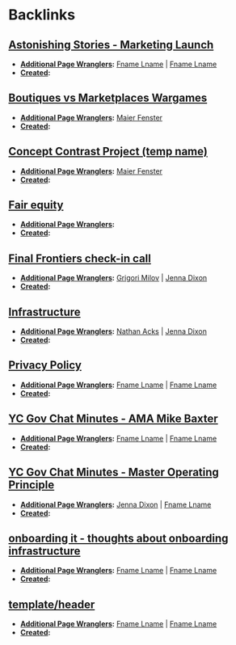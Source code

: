 
# Backlinks
## [Astonishing Stories - Marketing Launch](<Astonishing Stories - Marketing Launch.md>)
- **[Additional Page Wranglers](<Additional Page Wranglers.md>):** [Fname Lname](<Fname Lname.md>) | [Fname Lname](<Fname Lname.md>) 
- **[Created](<Created.md>):**

## [Boutiques vs Marketplaces Wargames](<Boutiques vs Marketplaces Wargames.md>)
- **[Additional Page Wranglers](<Additional Page Wranglers.md>):** [Maier Fenster](<Maier Fenster.md>)
- **[Created](<Created.md>):**

## [Concept Contrast Project (temp name)](<Concept Contrast Project (temp name).md>)
- **[Additional Page Wranglers](<Additional Page Wranglers.md>):** [Maier Fenster](<Maier Fenster.md>)
- **[Created](<Created.md>):**

## [Fair equity  ](<Fair equity  .md>)
- **[Additional Page Wranglers](<Additional Page Wranglers.md>):** [ ](< .md>)
- **[Created](<Created.md>):**

## [Final Frontiers check-in call](<Final Frontiers check-in call.md>)
- **[Additional Page Wranglers](<Additional Page Wranglers.md>):**  [Grigori Milov](<Grigori Milov.md>) | [Jenna Dixon](<Jenna Dixon.md>)
- **[Created](<Created.md>):**

## [Infrastructure](<Infrastructure.md>)
- **[Additional Page Wranglers](<Additional Page Wranglers.md>):** [Nathan Acks](<Nathan Acks.md>) | [Jenna Dixon](<Jenna Dixon.md>)
- **[Created](<Created.md>):**

## [Privacy Policy](<Privacy Policy.md>)
- **[Additional Page Wranglers](<Additional Page Wranglers.md>):** [Fname Lname](<Fname Lname.md>) | [Fname Lname](<Fname Lname.md>) 
- **[Created](<Created.md>):**

## [YC Gov Chat Minutes - AMA Mike Baxter](<YC Gov Chat Minutes - AMA Mike Baxter.md>)
- **[Additional Page Wranglers](<Additional Page Wranglers.md>):** [Fname Lname](<Fname Lname.md>) | [Fname Lname](<Fname Lname.md>)
- **[Created](<Created.md>):**

## [YC Gov Chat Minutes - Master Operating Principle](<YC Gov Chat Minutes - Master Operating Principle.md>)
- **[Additional Page Wranglers](<Additional Page Wranglers.md>):** [Jenna Dixon](<Jenna Dixon.md>) | [Fname Lname](<Fname Lname.md>)
- **[Created](<Created.md>):**

## [onboarding it - thoughts about onboarding infrastructure](<onboarding it - thoughts about onboarding infrastructure.md>)
- **[Additional Page Wranglers](<Additional Page Wranglers.md>):** [Fname Lname](<Fname Lname.md>) | [Fname Lname](<Fname Lname.md>) 
- **[Created](<Created.md>):**

## [template/header](<template/header.md>)
- **[Additional Page Wranglers](<Additional Page Wranglers.md>):** [Fname Lname](<Fname Lname.md>) | [Fname Lname](<Fname Lname.md>)
- **[Created](<Created.md>):**

